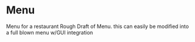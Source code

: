 # Menu
Menu for a restaurant
Rough Draft of Menu. this can easily be modified into a full blown menu w/GUI integration
